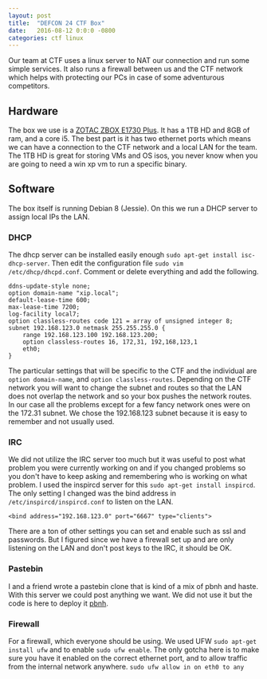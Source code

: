 ```yaml
---
layout: post
title:  "DEFCON 24 CTF Box"
date:   2016-08-12 0:0:0 -0800
categories: ctf linux
---
```

Our team at CTF uses a linux server to NAT our connection and run some simple
services. It also runs a firewall between us and the CTF network which helps
with protecting our PCs in case of some adventurous competitors.

## Hardware
The box we use is a [ZOTAC ZBOX E1730
Plus](https://www.amazon.com/ZOTAC-Workstation-quad-core-Processor-ZBOX-EI730-P-U/dp/B00JN1SW0W).
It has a 1TB HD and 8GB of ram, and a core i5. The best part is it has two
ethernet ports which means we can have a connection to the CTF network and a
local LAN for the team. The 1TB HD is great for storing VMs and OS isos, you
never know when you are going to need a win xp vm to run a specific binary.

## Software
The box itself is running Debian 8 (Jessie). On this we run a DHCP server to
assign local IPs the LAN.

### DHCP
The dhcp server can be installed easily enough `sudo apt-get install
isc-dhcp-server`. Then edit the configuration file `sudo vim
/etc/dhcp/dhcpd.conf`. Comment or delete everything and add the following.

```
ddns-update-style none;
option domain-name "xip.local";
default-lease-time 600;
max-lease-time 7200;
log-facility local7;
option classless-routes code 121 = array of unsigned integer 8;
subnet 192.168.123.0 netmask 255.255.255.0 {
    range 192.168.123.100 192.168.123.200;
    option classless-routes 16, 172,31, 192,168,123,1
    eth0;
}
```

The particular settings that will be specific to the CTF and the individual are
`option domain-name`, and `option classless-routes`. Depending on the CTF
network you will want to change the subnet and routes so that the LAN does not
overlap the network and so your box pushes the network routes. In our case all
the problems except for a few fancy network ones were on the 172.31 subnet. We
chose the 192.168.123 subnet because it is easy to remember and not usually
used.

### IRC
We did not utilize the IRC server too much but it was useful to post what
problem you were currently working on and if you changed problems so you don't
have to keep asking and remembering who is working on what problem. I used the
inspircd server for this `sudo apt-get install inspircd`. The only setting I
changed was the bind address in `/etc/inspircd/inspircd.conf` to listen on the
LAN.

```
<bind address="192.168.123.0" port="6667" type="clients">
```

There are a ton of other settings you can set and enable such as ssl and
passwords. But I figured since we have a firewall set up and are only listening
on the LAN and don't post keys to the IRC, it should be OK.

### Pastebin
I and a friend wrote a pastebin clone that is kind of a mix of pbnh and haste.
With this server we could post anything we want. We did not use it but the code
is here to deploy it [pbnh](https://github.com/bhanderson/pbnh).

### Firewall
For a firewall, which everyone should be using. We used UFW `sudo apt-get
install ufw` and to enable `sudo ufw enable`. The only gotcha here is to make
sure you have it enabled on the correct ethernet port, and to allow traffic from
the internal network anywhere. `sudo ufw allow in on eth0 to any`
